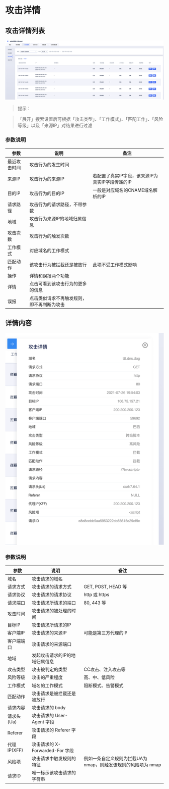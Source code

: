 #  攻击详情

## 攻击详情列表

![attack-details-img-1](/images/attack-details-img-1.png)

> 提示：

>「展开」搜索设置后可根据「攻击类型」、「工作模式」、「匹配工作」、「风险等级」以及「来源IP」对结果进行过滤

### 参数说明

|参数|说明|备注|
|-|-|-|
|最近攻击时间|攻击行为的发生时间||
|来源IP|攻击行为的来源IP|若配置了真实IP字段，该来源IP为真实IP字段传递的IP|
|目的IP|攻击行为的目的IP|一般是对应域名的CNAME域名解析的IP|
|请求路径|攻击行为的请求路径，不带参数||
|地域|攻击行为来源IP的地域归属信息||
|攻击次数|攻击行为的触发次数||
|工作模式|对应域名的工作模式||
|匹配动作|该攻击行为被拦截还是被放行|此项不受工作模式影响|
|操作|详情和误报两个功能||
|详情|点击可看到该攻击行为的更多的信息||
|误报|点击类似请求不再触发规则，即不再判断为攻击|


## 详情内容

![attack-details-img-2](/images/attack-details-img-2.png)

### 参数说明


|参数|说明|备注|
|-|-|-|
|域名|攻击请求的域名||
|请求方式|攻击请求的请求方式|GET, POST, HEAD 等|
|请求协议|攻击请求的请求协议|http 或 https|
|请求端口|攻击请求所请求的端口|80, 443 等|
|攻击时间|攻击请求的被处理的时间||
|目标IP|攻击请求所请求的IP||
|客户端IP|攻击请求的来源IP|可能是第三方代理的IP|
|客户端端口|攻击请求的来源端口||
|地域|发起攻击请求的IP的地域归属信息||
|攻击类型|攻击被判定的类型|CC攻击、注入攻击等|
|风险等级|攻击的严重程度|高、中、低风险|
|工作模式|域名的工作模式|阻断模式、告警模式|
|匹配动作|攻击请求是被拦截还是被放行||
|请求内容|攻击请求的 body||
|请求头(Ua)|攻击请求的 User-Agent 字段||
|Referer|攻击请求的 Referer 字段||
|代理IP(XFF)|攻击请求的 X-Forwarded-For 字段||
|风险项|攻击请求中触发规则的特征|例如一条自定义规则为拦截UA为 nmap，则触发该规则的风险项为 nmap|
|请求ID|唯一标示该攻击请求的字符串||

